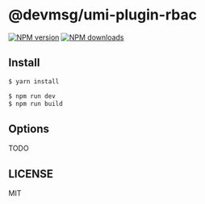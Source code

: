 # @devmsg/umi-plugin-rbac

[![NPM version](https://img.shields.io/npm/v/@devmsg/umi-plugin-rbac.svg?style=flat)](https://npmjs.org/package/@devmsg/umi-plugin-rbac)
[![NPM downloads](http://img.shields.io/npm/dm/@devmsg/umi-plugin-rbac.svg?style=flat)](https://npmjs.org/package/@devmsg/umi-plugin-rbac)

## Install

```bash
$ yarn install
```

```bash
$ npm run dev
$ npm run build
```

## Options

TODO

## LICENSE

MIT
